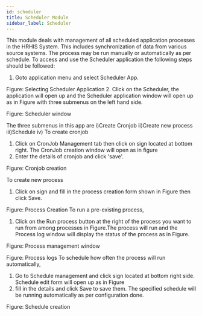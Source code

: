 ```yaml
---
id: scheduler
title: Scheduler Module
sidebar_label: Scheduler
---
```



This module deals with management of all scheduled application processes in the HRHIS System. This includes synchronization of data from various source systems. The process may be run manually or automatically as per schedule. To access and use the Scheduler application the following steps should be followed:
 1. Goto application menu and select Scheduler App.


  Figure: Selecting Scheduler Application
 2. Click on the Scheduler, the application will open up and the Scheduler application window will open up as in Figure with three submenus on the left hand side.

Figure: Scheduler window

The three submenus in this app are
 i)Create Cronjob
 ii)Create new process
 iii)Schedule
iv)
To create cronjob 
 1. Click on CronJob Management tab then click on sign located at bottom right. The CronJob creation window will open as in figure
 2. Enter the details of cronjob and click 'save'.

Figure: Cronjob creation

To create new process 
 1. Click on sign and fill in the process creation form shown in Figure then click Save.

Figure: Process Creation
To run a pre-existing process, 
1. Click on the Run process button at the right of the process you want to run from among processes in Figure.The process will run and the Process log window will display the status of the process as in Figure.

Figure: Process management window

Figure: Process logs
To schedule how often the process will run automatically, 
 1. Go to Schedule management and click sign located at bottom right side. Schedule edit form will open up as in Figure 
 2. fill in the details and click Save to save them. The specified schedule will be running automatically as per configuration done.

Figure: Schedule creation
